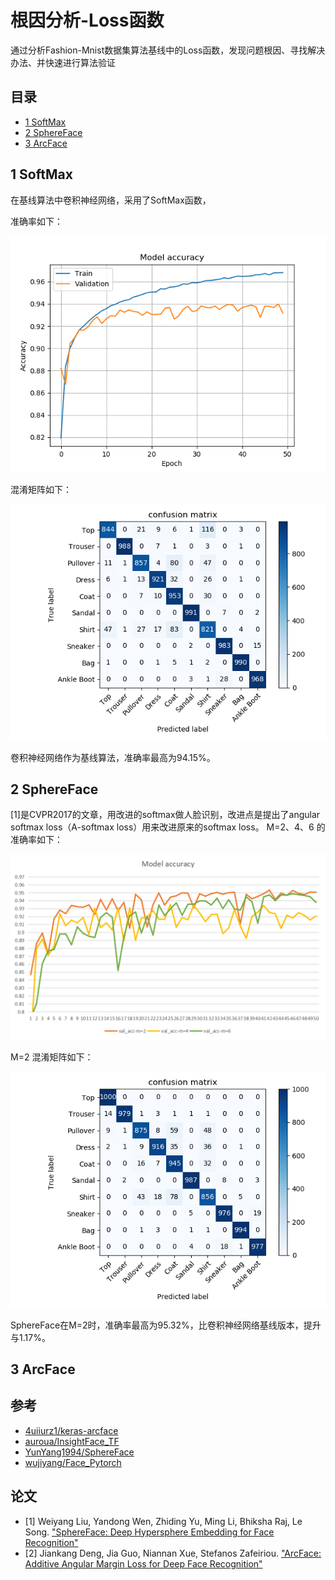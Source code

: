 # 根因分析-Loss函数

通过分析Fashion-Mnist数据集算法基线中的Loss函数，发现问题根因、寻找解决办法、并快速进行算法验证

## 目录
- [1 SoftMax](https://github.com/DenseAI/deep-learning-and-fashion-mnist#1-数据集基线)
- [2 SphereFace](https://github.com/DenseAI/deep-learning-and-fashion-mnist#1-数据集基线)
- [3 ArcFace](https://github.com/DenseAI/deep-learning-and-fashion-mnist#1-数据集基线)

## 1 SoftMax
在基线算法中卷积神经网络，采用了SoftMax函数，

准确率如下：
<p align="center">
  <img width="640" src="/loss/softmax/images/softmax_acc.png" "softmax_acc">
</p>
混淆矩阵如下：
<p align="center">
  <img width="640" src="/loss/softmax/images/softmax_confusion_matrix.png" "softmax_acc">
</p>

卷积神经网络作为基线算法，准确率最高为94.15%。

## 2 SphereFace
[1]是CVPR2017的文章，用改进的softmax做人脸识别，改进点是提出了angular softmax loss（A-softmax loss）用来改进原来的softmax loss。
M=2、4、6 的准确率如下：
<p align="center">
  <img width="640" src="/loss/arcface/images/sphereface_val_acc.png" "a-softmax_acc">
</p>

M=2 混淆矩阵如下：
<p align="center">
  <img width="640" src="/loss/arcface/images/sphere_confusion_matrix_2.png" "a-softmax_acc">
</p>

SphereFace在M=2时，准确率最高为95.32%，比卷积神经网络基线版本，提升与1.17%。

## 3 ArcFace


## 参考

- [4uiiurz1/keras-arcface ](https://github.com/4uiiurz1/keras-arcface)
- [auroua/InsightFace_TF ](https://github.com/auroua/InsightFace_TF)
- [YunYang1994/SphereFace](https://github.com/YunYang1994/SphereFace)
- [wujiyang/Face_Pytorch](https://github.com/wujiyang/Face_Pytorch)


## 论文
- [1] Weiyang Liu, Yandong Wen, Zhiding Yu, Ming Li, Bhiksha Raj, Le Song. ["SphereFace: Deep Hypersphere Embedding for Face Recognition"](https://arxiv.org/abs/1704.08063) 
- [2] Jiankang Deng, Jia Guo, Niannan Xue, Stefanos Zafeiriou. ["ArcFace: Additive Angular Margin Loss for Deep Face Recognition"](https://arxiv.org/abs/1801.07698)